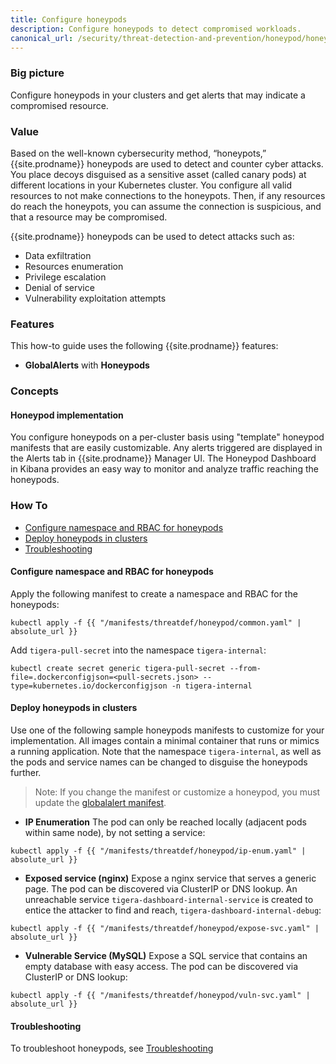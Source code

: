 ```yaml
---
title: Configure honeypods
description: Configure honeypods to detect compromised workloads.
canonical_url: /security/threat-detection-and-prevention/honeypod/honeypods
---
```


### Big picture

Configure honeypods in your clusters and get alerts that may indicate a compromised resource.

### Value

Based on the well-known cybersecurity method, “honeypots,” {{site.prodname}} honeypods are used to detect and counter cyber attacks. You place decoys disguised as a sensitive asset (called canary pods) at different locations in your Kubernetes cluster. You configure all valid resources to not make connections to the honeypots. Then, if any resources do reach the honeypots, you can assume the connection is suspicious, and that a resource may be compromised.

{{site.prodname}} honeypods can be used to detect attacks such as:

- Data exfiltration
- Resources enumeration
- Privilege escalation
- Denial of service
- Vulnerability exploitation attempts

### Features

This how-to guide uses the following {{site.prodname}} features:

- **GlobalAlerts** with **Honeypods**

### Concepts

#### Honeypod implementation

You configure honeypods on a per-cluster basis using "template" honeypod manifests that are easily customizable. Any alerts triggered are displayed in the Alerts tab in {{site.prodname}} Manager UI. The Honeypod Dashboard in Kibana provides an easy way to monitor and analyze traffic reaching the honeypods.

### How To

  - [Configure namespace and RBAC for honeypods](#configure-namespace-and-rbac-for-honeypods)
  - [Deploy honeypods in clusters](#deploy-honeypods-in-clusters)
  - [Troubleshooting](#troubleshooting)

#### Configure namespace and RBAC for honeypods

Apply the following manifest to create a namespace and RBAC for the honeypods: 

```shell
kubectl apply -f {{ "/manifests/threatdef/honeypod/common.yaml" | absolute_url }} 
```

Add `tigera-pull-secret` into the namespace `tigera-internal`:

```shell
kubectl create secret generic tigera-pull-secret --from-file=.dockerconfigjson=<pull-secrets.json> --type=kubernetes.io/dockerconfigjson -n tigera-internal
```

#### Deploy honeypods in clusters

Use one of the following sample honeypods manifests to customize for your implementation. All images contain a minimal container that runs or mimics a running application. Note that the namespace `tigera-internal`, as well as the pods and service names can be changed to disguise the honeypods further.

> Note: If you change the manifest or customize a honeypod, you must update the [globalalert manifest]({{site.baseurl}}/reference/resources/globalalert).

- **IP Enumeration** 
The pod can only be reached locally (adjacent pods within same node), by not setting a service:

```shell
kubectl apply -f {{ "/manifests/threatdef/honeypod/ip-enum.yaml" | absolute_url }} 
```

- **Exposed service (nginx)**
Expose a nginx service that serves a generic page. The pod can be discovered via ClusterIP or DNS lookup. An unreachable service `tigera-dashboard-internal-service` is created to entice the attacker to find and reach, `tigera-dashboard-internal-debug`:

```shell
kubectl apply -f {{ "/manifests/threatdef/honeypod/expose-svc.yaml" | absolute_url }} 
```

- **Vulnerable Service (MySQL)**
Expose a SQL service that contains an empty database with easy access. The pod can be discovered via ClusterIP or DNS lookup:

```shell
kubectl apply -f {{ "/manifests/threatdef/honeypod/vuln-svc.yaml" | absolute_url }} 
```

#### Troubleshooting

To troubleshoot honeypods, see [Troubleshooting]({{site.baseurl}}/maintenance/troubleshoot/troubleshooting)